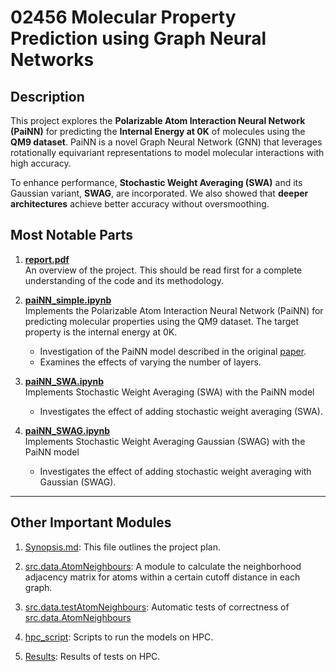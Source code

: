 # 02456 Molecular Property Prediction using Graph Neural Networks
## Description
This project explores the **Polarizable Atom Interaction Neural Network (PaiNN)** for predicting the **Internal Energy at 0K** of molecules using the **QM9 dataset**. PaiNN is a novel Graph Neural Network (GNN) that leverages rotationally equivariant representations to model molecular interactions with high accuracy. 

To enhance performance, **Stochastic Weight Averaging (SWA)** and its Gaussian variant, **SWAG**, are incorporated. We also showed that **deeper architectures** achieve better accuracy without oversmoothing.

## Most Notable Parts

1. **[report.pdf](report.pdf)**  
   An overview of the project. This should be read first for a complete understanding of the code and its methodology.

2. **[paiNN_simple.ipynb](paiNN_simple.ipynb)**  
   Implements the Polarizable Atom Interaction Neural Network (PaiNN) for predicting molecular properties using the QM9 dataset. The target property is the internal energy at 0K.  
   - Investigation of the PaiNN model described in the original [paper](https://arxiv.org/pdf/2102.03150).  
   - Examines the effects of varying the number of layers.

3. **[paiNN_SWA.ipynb](paiNN_SWA.ipynb)**  
   Implements Stochastic Weight Averaging (SWA) with the PaiNN model
   - Investigates the effect of adding stochastic weight averaging (SWA).

4. **[paiNN_SWAG.ipynb](paiNN_SWAG.ipynb)**  
   Implements Stochastic Weight Averaging Gaussian (SWAG) with the PaiNN model 
   - Investigates the effect of adding stochastic weight averaging with Gaussian (SWAG).

---

## Other Important Modules
1. [Synopsis.md](Synopsis.md): This file outlines the project plan.
2. [src.data.AtomNeighbours](src/data/AtomNeighbours.py): A module to calculate the neighborhood adjacency matrix for atoms within a certain cutoff distance in each graph.

3. [src.data.testAtomNeighbours](src/data/testAtomNeighbours.py): Automatic tests of correctness of [src.data.AtomNeighbours](src/data/AtomNeighbours.py)

4. [hpc_script](hpc_script): Scripts to run the models on HPC.

5. [Results](Results): Results of tests on HPC.
